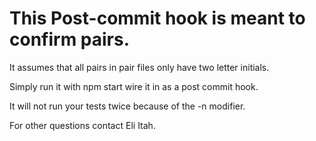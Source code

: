 # This Post-commit hook is meant to confirm pairs.

It assumes that all pairs in pair files only have two letter initials.

Simply run it with npm start wire it in as a post commit hook.

It will not run your tests twice because of the -n modifier.

For other questions contact Eli Itah.
